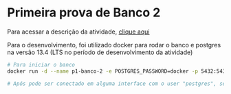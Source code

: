 # Primeira prova de Banco 2

Para acessar a descrição da atividade, [clique aqui](./Atividade_Indexes.pdf)



Para o desenvolvimento, foi utilizado docker para rodar o banco e postgres na versão  13.4 (LTS no período de desenvolvimento da atividade)



```bash
# Para iniciar o banco
docker run -d --name p1-banco-2 -e POSTGRES_PASSWORD=docker -p 5432:5432 postgres:13.4

# Após pode ser conectado em alguma interface com o user "postgres", senha "docker", host "localhost", porta "5432"
```



